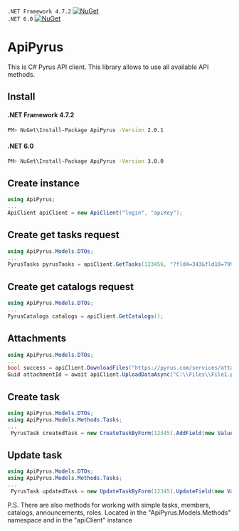 ```.NET Framework 4.7.2```
[![NuGet](https://zakharovopen.ru/webapp/ApiPyrus.svg)](https://www.nuget.org/packages/ApiPyrus/2.0.1)<br />
 ```.NET 6.0```
[![NuGet](https://zakharovopen.ru/webapp/ApiPyrus_net6.svg)](https://www.nuget.org/packages/ApiPyrus/3.0.0)
# ApiPyrus
This is C# Pyrus API client. This library allows to use all available API methods.
## Install
#### .NET Framework 4.7.2
``` bash
PM> NuGet\Install-Package ApiPyrus -Version 2.0.1
```
#### .NET 6.0
``` bash
PM> NuGet\Install-Package ApiPyrus -Version 3.0.0
```
## Create instance
```C#
using ApiPyrus;
...
ApiClient apiClient = new ApiClient("login", "apiKey");
```
## Create get tasks request
```C#
using ApiPyrus.Models.DTOs;
...
PyrusTasks pyrusTasks = apiClient.GetTasks(123456, "?fld4=343&fld10=79991112233");
```
## Create get catalogs request
```C#
using ApiPyrus.Models.DTOs;
...
PyrusCatalogs catalogs = apiClient.GetСatalogs();
```
## Attachments
```C#
using ApiPyrus.Models.DTOs;
...
bool success = apiClient.DownloadFiles("https://pyrus.com/services/attachment?id=12345678", "C:\\Files\\File1.png");
Guid attachmentId = await apiClient.UploadDataAsync("C:\\Files\\File1.png");
```
## Create task
```C#
using ApiPyrus.Models.DTOs;
using ApiPyrus.Models.Methods.Tasks;
...
 PyrusTask createdTask = new CreateTaskByForm(12345).AddField(new ValueField(1, new ValueChoice(5))).AddTasksIds(new List<int> { 1, 2, 3}).Send(apiClient);
```
## Update task
```C#
using ApiPyrus.Models.DTOs;
using ApiPyrus.Models.Methods.Tasks;
...
 PyrusTask updatedTask = new UpdateTaskByForm(12345).UpdateField(new ValueField(5, new ValueChoice(2))).AddText("Text").Send(apiClient);
```

P.S. There are also methods for working with simple tasks, members, catalogs, announcements, roles. Located in the "ApiPyrus.Models.Methods" namespace and in the "apiClient" instance
